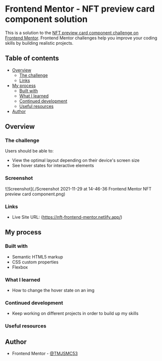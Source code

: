 # Frontend Mentor - NFT preview card component solution

This is a solution to the [NFT preview card component challenge on Frontend Mentor](https://www.frontendmentor.io/challenges/nft-preview-card-component-SbdUL_w0U). Frontend Mentor challenges help you improve your coding skills by building realistic projects.

## Table of contents

- [Overview](#overview)
  - [The challenge](#the-challenge)
  - [Links](#links)
- [My process](#my-process)
  - [Built with](#built-with)
  - [What I learned](#what-i-learned)
  - [Continued development](#continued-development)
  - [Useful resources](#useful-resources)
- [Author](#author)

## Overview

### The challenge

Users should be able to:

- View the optimal layout depending on their device's screen size
- See hover states for interactive elements

### Screenshot

![Screenshot](./Screenshot 2021-11-29 at 14-46-36 Frontend Mentor NFT preview card component.png)

### Links

- Live Site URL: (https://nft-frontend-mentor.netlify.app/)

## My process

### Built with

- Semantic HTML5 markup
- CSS custom properties
- Flexbox

### What I learned

- How to change the hover state on an img

### Continued development

- Keep working on different projects in order to build up my skills

### Useful resources

## Author

- Frontend Mentor - [@TMJSMC53](https://www.frontendmentor.io/profile/TMJSMC53)

